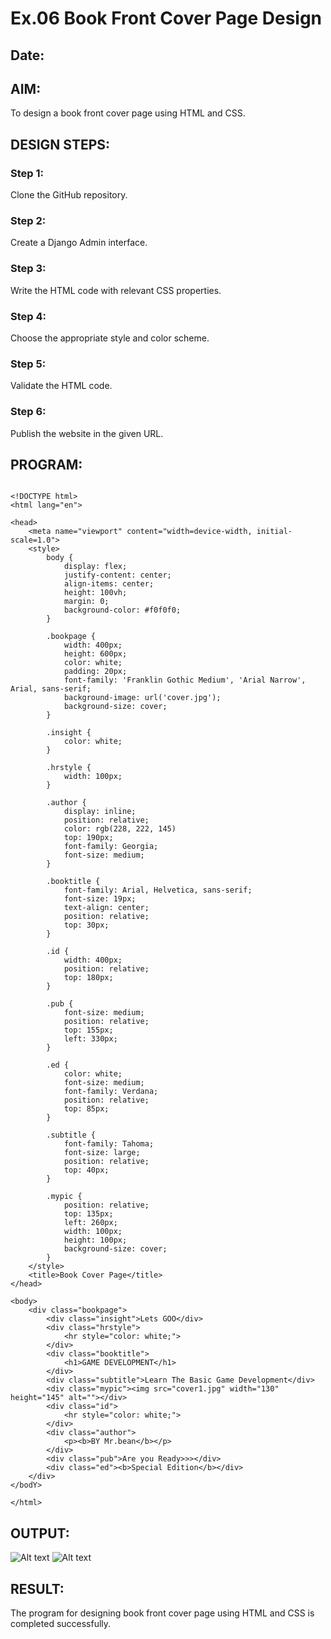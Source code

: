 # Ex.06 Book Front Cover Page Design
## Date:

## AIM:
To design a book front cover page using HTML and CSS.

## DESIGN STEPS:

### Step 1:
Clone the GitHub repository.

### Step 2:
Create a Django Admin interface.

### Step 3:
Write the HTML code with relevant CSS properties.

### Step 4:
Choose the appropriate style and color scheme.

### Step 5:
Validate the HTML code.

### Step 6:
Publish the website in the given URL.

## PROGRAM:
~~~

<!DOCTYPE html>
<html lang="en">

<head>
    <meta name="viewport" content="width=device-width, initial-scale=1.0">
    <style>
        body {
            display: flex;
            justify-content: center;
            align-items: center;
            height: 100vh;
            margin: 0;
            background-color: #f0f0f0;
        }

        .bookpage {
            width: 400px;
            height: 600px;
            color: white;
            padding: 20px;
            font-family: 'Franklin Gothic Medium', 'Arial Narrow', Arial, sans-serif;
            background-image: url('cover.jpg');
            background-size: cover;
        }

        .insight {
            color: white;
        }

        .hrstyle {
            width: 100px;
        }

        .author {
            display: inline;
            position: relative;
            color: rgb(228, 222, 145)
            top: 190px;
            font-family: Georgia;
            font-size: medium;
        }

        .booktitle {
            font-family: Arial, Helvetica, sans-serif;
            font-size: 19px;
            text-align: center;
            position: relative;
            top: 30px;
        }

        .id {
            width: 400px;
            position: relative;
            top: 180px;
        }

        .pub {
            font-size: medium;
            position: relative;
            top: 155px;
            left: 330px;
        }

        .ed {
            color: white;
            font-size: medium;
            font-family: Verdana;
            position: relative;
            top: 85px;
        }

        .subtitle {
            font-family: Tahoma;
            font-size: large;
            position: relative;
            top: 40px;
        }

        .mypic {
            position: relative;
            top: 135px;
            left: 260px;
            width: 100px;
            height: 100px;
            background-size: cover;
        }
    </style>
    <title>Book Cover Page</title>
</head>

<body>
    <div class="bookpage">
        <div class="insight">Lets GOO</div>
        <div class="hrstyle">
            <hr style="color: white;">
        </div>
        <div class="booktitle">
            <h1>GAME DEVELOPMENT</h1>
        </div>
        <div class="subtitle">Learn The Basic Game Development</div>
        <div class="mypic"><img src="cover1.jpg" width="130" height="145" alt=""></div>
        <div class="id">
            <hr style="color: white;">
        </div>
        <div class="author">
            <p><b>BY Mr.bean</b></p>
        </div>
        <div class="pub">Are you Ready>>></div>
        <div class="ed"><b>Special Edition</b></div>
    </div>
</bodY>

</html>
~~~

## OUTPUT:
![Alt text](<web cover-1.png>)
![Alt text](cover.1.png)
## RESULT:
The program for designing book front cover page using HTML and CSS is completed successfully.
